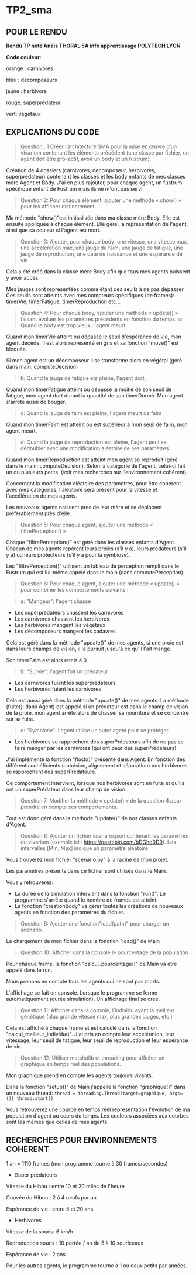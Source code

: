# TP2_sma
 
##  POUR LE RENDU

**Rendu TP noté Anaïs THORAL 
5A info apprentissage
POLYTECH LYON**

**Code couleur:**


orange : carnivores


bleu : décomposeurs


jaune : herbivore


rouge: superprédateur


vert: végétaux


## EXPLICATIONS DU CODE

>Question : 1 Créer l’architecture SMA pour la mise en œuvre d’un vivarium contenant les éléments
précédent (une classe par fichier, un agent doit être pro-actif, avoir un body et un fustrum).

Création de 4 dossiers (carnivores, decomposeur, herbivores, superpredateur) contenant les classes et les body enfants de mes classes mère Agent et Body. J'ai en plus rajouter, pour chaque agent, un fustrum spécifique enfant de Fustrum mais ils ne m'ont pas servi.

>Question 2: Pour chaque élément, ajouter une méthode « show() » pour les afficher
distinctement.

Ma méthode "show()"est initisalisée dans ma classe mère Body. Elle est ensuite appliquée à chaque élément. Elle gère, la représentation de l'agent, ainsi que sa couleur si l'agent est mort.

>Question 3:  Ajouter, pour chaque body: une vitesse, une vitesse max, une accélération max, une jauge de faim, une jauge de fatigue, une jauge de reproduction, une date de naissance et une espérance de vie

Cela a été créé dans la classe mère Body afin que tous mes agents puissent y avoir accès. 

Mes jauges sont représentées comme étant des seuils à ne pas dépasser. Ces seuils sont atteints avec mes compteurs spécifiques (de frames): timerVie, timerFatigue, timerReproduction etc...

>Question 4: Pour chaque body, ajouter une méthode « update() » faisant évoluer les paramètres
précédents en fonction du temps. 
> a: Quand le body est trop vieux, l'agent meurt.

Quand mon timerVie atteint ou dépasse le seuil d'espérance de vie, mon agent décède. Il est alors représenté en gris et sa fonction "move()" est bloquée. 

Si mon agent est un décomposeur il se transforme alors en végétal (géré dans main: computeDecision)

>b: Quand la jauge de fatigue ets pleine, l'agent dort.

Quand mon timerFatigue atteint ou dépasse la moitié de son seuil de fatigue, mon agent dort durant la quantité de son timerDormir. Mon agent s'arrête aussi de bouger.

>c: Quand la jauge de faim est pleine, l'agent meurt de faim

Quand mon timerFaim est atteint ou est supérieur à mon seuil de faim, mon agent meurt.

>d: Quand la jauge de reproduction est pleine, l'agent peut se dédoubler avec une modification aléatoire de ses paramètres

Quand mon timerReproduction est atteint mon agent se reproduit (géré dans le main: computeDecision). Selon la catégorie de l'agent, celui-ci fait un ou plusieurs petits. (voir mes recherches sur l'environnement cohérent).

Concernant la modification aléatoire des paramètres, pour être cohérent avec mes catégories, l'aléatoire sera présent pour la vitesse et l'accélération de mes agents.

Les nouveaux agents naissent près de leur mère et se déplacent préférablement près d'elle.

> Question 5: Pour chaque agent, ajouter une méthode « filtrePerception() »

Chaque "filtrePerception()" est géré dans les classes enfants d'Agent. Chacun de mes agents repèrent leurs proies (s'il y a), leurs prédateurs (s'il y a) ou leurs protecteurs (s'il y a pour la symbiose).

Les "filtrePerception()" utilisent un tableau de perception rempli dans le Fustrum qui est lui-même appelé dans le main (dans computePerception).

> Question 6: Pour chaque agent, ajouter une méthode « update() » pour combiner les
comportements suivants :

>a: "Mangeur": l'agent chasse

- Les superprédateurs chassent les carnivores
- Les carnivores chassent les herbivores
- Les herbivores mangent les végétaux 
- Les décomposeurs mangent les cadavres

Cela est géré dans la méthode "update()" de mes agents, si une proie est dans leurs champs de vision, il la pursuit jusqu'à ce qu'il l'ait mangé.

Son timerFaim est alors remis à 0.

>b: "Survie": l'agent fuit un prédateur

- Les carnivores fuient les superprédateurs
- Les herbivores fuient les carnivores

Cela est aussi géré dans la méthode "update()" de mes agents. La méthode (fuite(): dans Agent) est appelé si un prédateur est dans le champ de vision de la proie. mon agent arrête alors de chasser sa nourriture et se concentre sur sa fuite.

>c: "Symbiose": l'agent utilise un autre agent pour se protéger

- Les herbivores se rapprochent des superPrédateurs afin de ne pas se faire manger par les carnivores (qui ont peur des superPrédateurs). 

J'ai implémenté la fonction "flock()" présente dans Agent. En fonction des différents cohéficients (cohésion, alignement et séparation) nos herbivores se rapprochent des superPrédateurs.

Ce comportement intervient, lorsque nos herbivores sont en fuite et qu'ils ont un superPrédateur dans leur champ de vision.

>Question 7:  Modifier la méthode « update() » de la question 4 pour prendre en compte ses
comportements.

Tout est donc géré dans la méthode "update()" de nos classes enfants d'Agent.

>Question 8: Ajouter un fichier scenario.json contenant les paramètres du vivarium (exemple ici :
https://pastebin.com/bDGhd0D9). Les intervalles [Min, Max] indique un paramètre aléatoire

Vous trouverez mon fichier "scenario.py" à la racine de mon projet. 

Les paramètres présents dans ce fichier sont utilisés dans le Main. 

Vous y retrouverez:

- La durée de la simulation intervient dans la fonction "run()". Le programme s'arrête quand le nombre de frames est atteint. 
- La fonction "creationBody" va gérer toutes les créations de nouveaux agents en fonction des paramètres du fichier.

>Question 9: Ajouter une fonction"load(path)" pour charger un scenario.

Le chargement de mon fichier dans la fonction "load()" de Main

>Question 10: Afficher dans la console le pourcentage de la population

Pour chaque frame, la fonction "calcul_pourcentage()" de Main va être appelé dans le run.

Nous prenons en compte tous les agents qui ne sont pas morts. 

L'affichage se fait en console. Lorsque le programme se ferme automatiquement (durée simulation). Un affichage final se créé. 

>Question 11: Afficher dans la console, l’individu ayant la meilleur génétique (plus grande vitesse
max, plus grandes jauges, etc.)

Cela est affiché à chaque frame et est calculé dans la fonction "calcul_meilleur_individu()". J'ai pris en compte leur accelération, leur vitessage, leur seuil de fatigue, leur seuil de reproduction et leur espérance de vie.

>Question 12: Utiliser matplotlib et threading pour afficher un graphique en temps réel des
populations.

Mon graphique prend en compte les agents toujours vivants.

Dans la fonction "setup()" de Main j'appelle la fonction "graphique()" dans un nouveau thread: 
``thread = threading.Thread(target=graphique, args=())
thread.start()``

Vous retrouverez une courbe en temps réel representation l'évolution de ma population d'agent au cours du temps. Les couleurs associées aux courbes sont les mêmes que celles de mes agents.


## RECHERCHES POUR ENVIRONNEMENTS COHERENT

1 an = 1110 frames (mon programme tourne à 30 frames/secondes)

* Super prédateurs 


Vitesse du Hibou : entre 10 et 20 miles de l'heure 


Couvée du Hibou : 2 à 4 oeufs par an


Espérance de vie : entre 5 et 20 ans 


* Herbivores

Vitesse de la souris: 6 km/h

Reproduction souris : 10 portée / an de 5 à 10 souriceaux

Espérance de vie : 2 ans


Pour les autres agents, le programme tourne à 1 ou deux petits par années.
